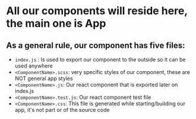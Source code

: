 # All our components will reside here, the main one is App

## As a general rule, our component has five files:

- `index.js` : Is used to export our component to the outside so it can be used anywhere
- `<ComponentName>.scss`: very specific styles of our component, these are NOT general app styles
- `<ComponentName>.js`: Our react component that is exported later on index.js
- `<ComponentName>.test.js`: Our react component test file
- `<ComponentName>.css`: This file is generated while starting/building our app, it's not part or of the source code